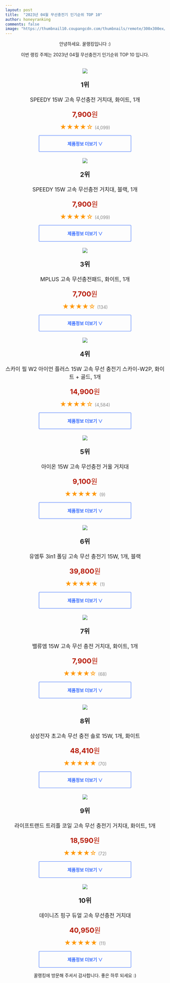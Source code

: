 ```yaml
---
layout: post
title:  "2023년 04월 무선충전기 인기순위 TOP 10"
author: honeyranking
comments: false
image: "https://thumbnail10.coupangcdn.com/thumbnails/remote/300x300ex/image/retail/images/4275722375145461-022b5282-f17b-48f0-85a5-edceff521713.jpg"
---
```

<p style="text-align: center;">안녕하세요. 꿀랭킹입니다 :)</p>
<p style="text-align: center;">이번 랭킹 주제는 2023년 04월 무선충전기 인기순위 TOP 10 입니다.</p><center><img src="https://thumbnail10.coupangcdn.com/thumbnails/remote/300x300ex/image/retail/images/4275722375145461-022b5282-f17b-48f0-85a5-edceff521713.jpg" style="margin-top:20px" /></center><p style="text-align: center; font-size: 20px"><b>1위</b></p><p style="text-align: center; font-size: 17px">SPEEDY 15W 고속 무선충전 거치대, 화이트, 1개</p><p style="text-align: center;"><span style="color: #b61800; font-size: 22px;"><b>7,900</b>원</span></p><p style="text-align: center;"><span style="color: #ff9600; font-size: 20px;">★★★★☆ </span><span style="color: #878787;">(4,099)</span></p><center><a href="https://link.coupang.com/a/TPpmc"><div style="font-size: 14px; display: inline-block; padding: 15px 90px; color: #346aff; border-radius: 2px; border: 1px solid #346aff; cursor: pointer;"><b>제품정보 더보기 &or;</b></div></a></center><center><img src="https://thumbnail10.coupangcdn.com/thumbnails/remote/300x300ex/image/retail/images/4705954857358160-fd0e790c-0400-4ebd-98de-e8a70d7faa50.jpg" style="margin-top:20px" /></center><p style="text-align: center; font-size: 20px"><b>2위</b></p><p style="text-align: center; font-size: 17px">SPEEDY 15W 고속 무선충전 거치대, 블랙, 1개</p><p style="text-align: center;"><span style="color: #b61800; font-size: 22px;"><b>7,900</b>원</span></p><p style="text-align: center;"><span style="color: #ff9600; font-size: 20px;">★★★★☆ </span><span style="color: #878787;">(4,099)</span></p><center><a href="https://link.coupang.com/a/TPpme"><div style="font-size: 14px; display: inline-block; padding: 15px 90px; color: #346aff; border-radius: 2px; border: 1px solid #346aff; cursor: pointer;"><b>제품정보 더보기 &or;</b></div></a></center><center><img src="https://thumbnail7.coupangcdn.com/thumbnails/remote/300x300ex/image/retail/images/2019/11/15/13/6/77b873cf-3747-478b-9644-b6a611706636.jpg" style="margin-top:20px" /></center><p style="text-align: center; font-size: 20px"><b>3위</b></p><p style="text-align: center; font-size: 17px">MPLUS 고속 무선충전패드, 화이트, 1개</p><p style="text-align: center;"><span style="color: #b61800; font-size: 22px;"><b>7,700</b>원</span></p><p style="text-align: center;"><span style="color: #ff9600; font-size: 20px;">★★★★☆ </span><span style="color: #878787;">(134)</span></p><center><a href="https://link.coupang.com/a/TPpmf"><div style="font-size: 14px; display: inline-block; padding: 15px 90px; color: #346aff; border-radius: 2px; border: 1px solid #346aff; cursor: pointer;"><b>제품정보 더보기 &or;</b></div></a></center><center><img src="https://thumbnail10.coupangcdn.com/thumbnails/remote/300x300ex/image/retail/images/19834645182218-b0985565-dc5b-4bfb-a91f-452867797f4d.jpg" style="margin-top:20px" /></center><p style="text-align: center; font-size: 20px"><b>4위</b></p><p style="text-align: center; font-size: 17px">스카이 필 W2 아이언 플러스 15W 고속 무선 충전기 스카이-W2P, 화이트 + 골드, 1개</p><p style="text-align: center;"><span style="color: #b61800; font-size: 22px;"><b>14,900</b>원</span></p><p style="text-align: center;"><span style="color: #ff9600; font-size: 20px;">★★★★☆ </span><span style="color: #878787;">(4,584)</span></p><center><a href="https://link.coupang.com/a/TPpmi"><div style="font-size: 14px; display: inline-block; padding: 15px 90px; color: #346aff; border-radius: 2px; border: 1px solid #346aff; cursor: pointer;"><b>제품정보 더보기 &or;</b></div></a></center><center><img src="https://thumbnail8.coupangcdn.com/thumbnails/remote/300x300ex/image/vendor_inventory/845c/37aa2279b0148e20a070171973023c96db05df3a42cdc66c7fca63c26813.jpg" style="margin-top:20px" /></center><p style="text-align: center; font-size: 20px"><b>5위</b></p><p style="text-align: center; font-size: 17px">아이온 15W 고속 무선충전 거울 거치대</p><p style="text-align: center;"><span style="color: #b61800; font-size: 22px;"><b>9,100</b>원</span></p><p style="text-align: center;"><span style="color: #ff9600; font-size: 20px;">★★★★★ </span><span style="color: #878787;">(9)</span></p><center><a href="https://link.coupang.com/a/TPpmk"><div style="font-size: 14px; display: inline-block; padding: 15px 90px; color: #346aff; border-radius: 2px; border: 1px solid #346aff; cursor: pointer;"><b>제품정보 더보기 &or;</b></div></a></center><center><img src="https://thumbnail7.coupangcdn.com/thumbnails/remote/300x300ex/image/retail/images/2023/01/11/12/1/00c41afd-5b58-4419-957e-013382e689c1.jpg" style="margin-top:20px" /></center><p style="text-align: center; font-size: 20px"><b>6위</b></p><p style="text-align: center; font-size: 17px">유엠투 3in1 폴딩 고속 무선 충전기 15W, 1개, 블랙</p><p style="text-align: center;"><span style="color: #b61800; font-size: 22px;"><b>39,800</b>원</span></p><p style="text-align: center;"><span style="color: #ff9600; font-size: 20px;">★★★★★ </span><span style="color: #878787;">(1)</span></p><center><a href="https://link.coupang.com/a/TPpmm"><div style="font-size: 14px; display: inline-block; padding: 15px 90px; color: #346aff; border-radius: 2px; border: 1px solid #346aff; cursor: pointer;"><b>제품정보 더보기 &or;</b></div></a></center><center><img src="https://thumbnail7.coupangcdn.com/thumbnails/remote/300x300ex/image/retail/images/2022/09/14/12/0/90f8a091-4e76-40e2-a779-4d238ce11562.jpg" style="margin-top:20px" /></center><p style="text-align: center; font-size: 20px"><b>7위</b></p><p style="text-align: center; font-size: 17px">밸류엠 15W 고속 무선 충전 거치대, 화이트, 1개</p><p style="text-align: center;"><span style="color: #b61800; font-size: 22px;"><b>7,900</b>원</span></p><p style="text-align: center;"><span style="color: #ff9600; font-size: 20px;">★★★★☆ </span><span style="color: #878787;">(68)</span></p><center><a href="https://link.coupang.com/a/TPpmo"><div style="font-size: 14px; display: inline-block; padding: 15px 90px; color: #346aff; border-radius: 2px; border: 1px solid #346aff; cursor: pointer;"><b>제품정보 더보기 &or;</b></div></a></center><center><img src="https://thumbnail8.coupangcdn.com/thumbnails/remote/300x300ex/image/rs_quotation_api/3qdxodon/e3e0792ee00e406b9a96e68e3e5b2eb7.jpg" style="margin-top:20px" /></center><p style="text-align: center; font-size: 20px"><b>8위</b></p><p style="text-align: center; font-size: 17px">삼성전자 초고속 무선 충전 솔로 15W, 1개, 화이트</p><p style="text-align: center;"><span style="color: #b61800; font-size: 22px;"><b>48,410</b>원</span></p><p style="text-align: center;"><span style="color: #ff9600; font-size: 20px;">★★★★★ </span><span style="color: #878787;">(70)</span></p><center><a href="https://link.coupang.com/a/TPpmp"><div style="font-size: 14px; display: inline-block; padding: 15px 90px; color: #346aff; border-radius: 2px; border: 1px solid #346aff; cursor: pointer;"><b>제품정보 더보기 &or;</b></div></a></center><center><img src="https://thumbnail9.coupangcdn.com/thumbnails/remote/300x300ex/image/vendor_inventory/cfa5/2ff98161624006150692fb2980cce0e7808b949683097617e93ca78270cb.jpg" style="margin-top:20px" /></center><p style="text-align: center; font-size: 20px"><b>9위</b></p><p style="text-align: center; font-size: 17px">라이프트랜드 트리플 코일 고속 무선 충전기 거치대, 화이트, 1개</p><p style="text-align: center;"><span style="color: #b61800; font-size: 22px;"><b>18,590</b>원</span></p><p style="text-align: center;"><span style="color: #ff9600; font-size: 20px;">★★★★☆ </span><span style="color: #878787;">(72)</span></p><center><a href="https://link.coupang.com/a/TPpmq"><div style="font-size: 14px; display: inline-block; padding: 15px 90px; color: #346aff; border-radius: 2px; border: 1px solid #346aff; cursor: pointer;"><b>제품정보 더보기 &or;</b></div></a></center><center><img src="https://thumbnail9.coupangcdn.com/thumbnails/remote/300x300ex/image/vendor_inventory/e3cf/513e33d6a53add843e2ec82b377ce2c8dc6c11ffe7f9e7dfdadcddd4b710.jpg" style="margin-top:20px" /></center><p style="text-align: center; font-size: 20px"><b>10위</b></p><p style="text-align: center; font-size: 17px">데이니즈 핑구 듀얼 고속 무선충전 거치대</p><p style="text-align: center;"><span style="color: #b61800; font-size: 22px;"><b>40,950</b>원</span></p><p style="text-align: center;"><span style="color: #ff9600; font-size: 20px;">★★★★★ </span><span style="color: #878787;">(11)</span></p><center><a href="https://link.coupang.com/a/TPpms"><div style="font-size: 14px; display: inline-block; padding: 15px 90px; color: #346aff; border-radius: 2px; border: 1px solid #346aff; cursor: pointer;"><b>제품정보 더보기 &or;</b></div></a></center><p style="text-align: center;">꿀랭킹에 방문해 주셔서 감사합니다. 좋은 하루 되세요 :)</p>